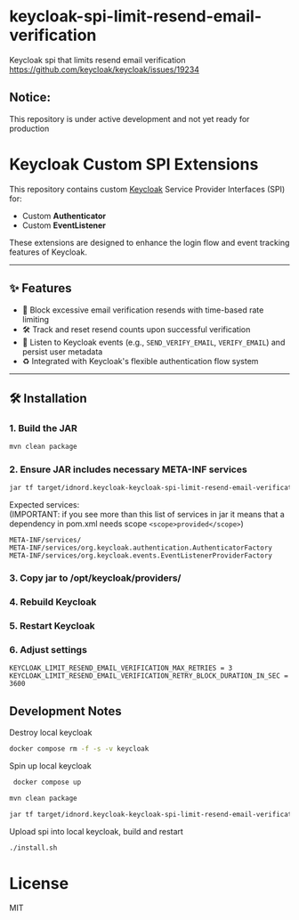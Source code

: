# keycloak-spi-limit-resend-email-verification
Keycloak spi that limits resend email verification https://github.com/keycloak/keycloak/issues/19234

## Notice:
This repository is under active development and not yet ready for production

# Keycloak Custom SPI Extensions

This repository contains custom [Keycloak](https://www.keycloak.org/) Service Provider Interfaces (SPI) for:
- Custom **Authenticator**
- Custom **EventListener**

These extensions are designed to enhance the login flow and event tracking features of Keycloak.

---

## ✨ Features

- 🔐 Block excessive email verification resends with time-based rate limiting
- 🛠 Track and reset resend counts upon successful verification
- 📢 Listen to Keycloak events (e.g., `SEND_VERIFY_EMAIL`, `VERIFY_EMAIL`) and persist user metadata
- ♻️ Integrated with Keycloak's flexible authentication flow system

---

## 🛠 Installation

### 1. Build the JAR
```bash
mvn clean package
```

### 2. Ensure JAR includes necessary META-INF services
```bash
jar tf target/idnord.keycloak-keycloak-spi-limit-resend-email-verification.jar | grep META-INF/services/
```
Expected services:  
(IMPORTANT: if you see more than this list of services in jar it means that a dependency in pom.xml needs scope `<scope>provided</scope>`)
```text
META-INF/services/
META-INF/services/org.keycloak.authentication.AuthenticatorFactory
META-INF/services/org.keycloak.events.EventListenerProviderFactory
```
### 3. Copy jar to /opt/keycloak/providers/
### 4. Rebuild Keycloak
### 5. Restart Keycloak
### 6. Adjust settings
```text
KEYCLOAK_LIMIT_RESEND_EMAIL_VERIFICATION_MAX_RETRIES = 3
KEYCLOAK_LIMIT_RESEND_EMAIL_VERIFICATION_RETRY_BLOCK_DURATION_IN_SEC = 3600
```

## Development Notes
Destroy local keycloak
```bash
docker compose rm -f -s -v keycloak
```
Spin up local keycloak
```bash
 docker compose up
```
```bash
mvn clean package
```
```bash
jar tf target/idnord.keycloak-keycloak-spi-limit-resend-email-verification.jar | grep META-INF/services/
```
Upload spi into local keycloak, build and restart
```bash
./install.sh
```

# License
MIT